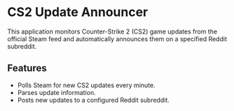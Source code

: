 # CS2 Update Announcer

This application monitors Counter-Strike 2 (CS2) game updates from the official Steam feed and automatically announces them on a specified Reddit subreddit.

## Features

- Polls Steam for new CS2 updates every minute.
- Parses update information.
- Posts new updates to a configured Reddit subreddit.